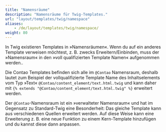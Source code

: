 ```yaml
---
title: "Namensräume"
description: "Namensräume für Twig-Templates."
url: "layout/templates/twig/namespace"
aliases:
    - /de/layout/templates/twig/namespace/
weight: 80
---
```


In Twig existieren Templates in »Namensräumen«. Wenn du auf ein anderes Template verweisen möchtest, z. B. zwecks Erweitern/Einbinden, 
muss der »Namensraum« in den »voll qualifizierten Template Namen« aufgenommen werden..

Die Contao Templates befinden sich alle im `@Contao` Namensraum, deshalb lautet zum Beispiel der vollqualifizierte Template Name des 
Inhaltselements vom Typ »Text« `@Contao/content_element/text.html.twig` und kann daher mit `{% extends "@Contao/content_element/text.html.twig" %}`
erweitert werden.

Der `@Contao`-Namensraum ist ein »verwalteter Namensraum« und hat im Gegensatz zu Standard-Twig eine Besonderheit: Das gleiche Template kann 
aus verschiedenen Quellen erweitert werden. Auf diese Weise kann eine Erweiterung z. B. eine neue Funktion zu einem Kern-Template hinzufügen 
und du kannst diese dann anpassen.